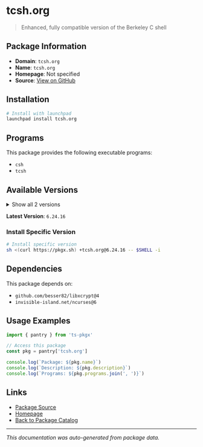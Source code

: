 # tcsh.org

> Enhanced, fully compatible version of the Berkeley C shell

## Package Information

- **Domain**: `tcsh.org`
- **Name**: `tcsh.org`
- **Homepage**: Not specified
- **Source**: [View on GitHub](https://github.com/pkgxdev/pantry/tree/main/projects/tcsh.org/package.yml)

## Installation

```bash
# Install with launchpad
launchpad install tcsh.org
```

## Programs

This package provides the following executable programs:

- `csh`
- `tcsh`

## Available Versions

<details>
<summary>Show all 2 versions</summary>

- `6.24.16`, `6.24.15`

</details>

**Latest Version**: `6.24.16`

### Install Specific Version

```bash
# Install specific version
sh <(curl https://pkgx.sh) +tcsh.org@6.24.16 -- $SHELL -i
```

## Dependencies

This package depends on:

- `github.com/besser82/libxcrypt@4`
- `invisible-island.net/ncurses@6`

## Usage Examples

```typescript
import { pantry } from 'ts-pkgx'

// Access this package
const pkg = pantry['tcsh.org']

console.log(`Package: ${pkg.name}`)
console.log(`Description: ${pkg.description}`)
console.log(`Programs: ${pkg.programs.join(', ')}`)
```

## Links

- [Package Source](https://github.com/pkgxdev/pantry/tree/main/projects/tcsh.org/package.yml)
- [Homepage](#)
- [Back to Package Catalog](../../package-catalog.md)

---

*This documentation was auto-generated from package data.*
